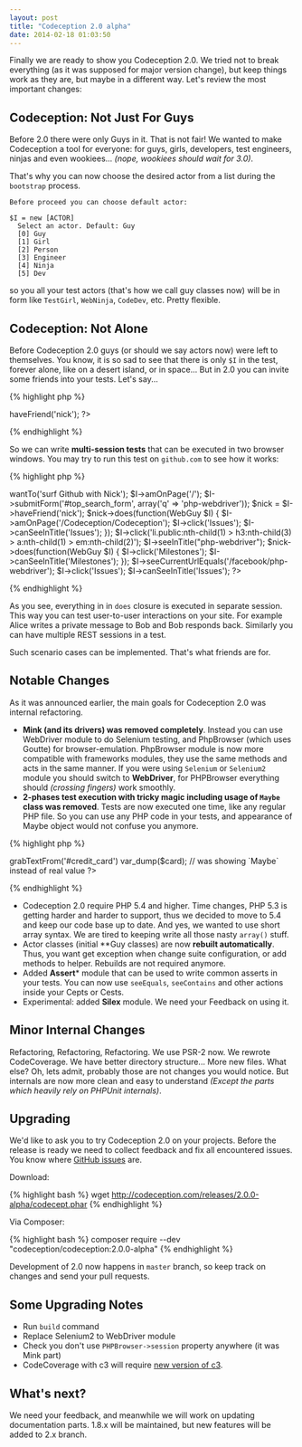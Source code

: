 ```yaml
---
layout: post
title: "Codeception 2.0 alpha"
date: 2014-02-18 01:03:50
---
```


Finally we are ready to show you Codeception 2.0. We tried not to break everything (as it was supposed for major version change), but keep things work as they are, but maybe in a different way. Let's review the most important changes:

## Codeception: Not Just For Guys

Before 2.0 there were only Guys in it. That is not fair! We wanted to make Codeception a tool for everyone: for guys, girls, developers, test engineers, ninjas and even wookiees... *(nope, wookiees should wait for 3.0)*. 

That's why you can now choose the desired actor from a list during the `bootstrap` process.

```
Before proceed you can choose default actor:

$I = new [ACTOR]
  Select an actor. Default: Guy  
  [0] Guy
  [1] Girl
  [2] Person
  [3] Engineer
  [4] Ninja
  [5] Dev

```

so you all your test actors (that's how we call guy classes now) will be in form like `TestGirl`, `WebNinja`, `CodeDev`, etc. Pretty flexible. 

## Codeception: Not Alone

Before Codeception 2.0 guys (or should we say actors now) were left to themselves. You know, it is so sad to see that there is only `$I` in the test, forever alone, like on a desert island, or in space... But in 2.0 you can invite some friends into your tests. Let's say...

{% highlight php %}
<?php
$I = new WebGuy($scenario);
$nick = $I->haveFriend('nick');
?>
{% endhighlight %}

So we can write **multi-session tests** that can be executed in two browser windows. 
You may try to run this test on `github.com` to see how it works:

{% highlight php %}
<?php
$I = new WebGuy($scenario);
$I->wantTo('surf Github with Nick');
$I->amOnPage('/');
$I->submitForm('#top_search_form', array('q' => 'php-webdriver'));
$nick = $I->haveFriend('nick');
$nick->does(function(WebGuy $I) {
    $I->amOnPage('/Codeception/Codeception');
    $I->click('Issues');
    $I->canSeeInTitle('Issues');
});
$I->click('li.public:nth-child(1) > h3:nth-child(3) > a:nth-child(1) > em:nth-child(2)');
$I->seeInTitle("php-webdriver");
$nick->does(function(WebGuy $I) {
    $I->click('Milestones');
    $I->canSeeInTitle('Milestones');
});
$I->seeCurrentUrlEquals('/facebook/php-webdriver');
$I->click('Issues');
$I->canSeeInTitle('Issues');
?>
{% endhighlight %}

As you see, everything in in `does` closure is executed in separate session. This way you can test user-to-user interactions on your site. For example Alice writes a private message to Bob and Bob responds back. Similarly you can have multiple REST sessions in a test. 

Such scenario cases can be implemented. That's what friends are for. 

## Notable Changes

As it was announced earlier, the main goals for Codeception 2.0 was internal refactoring.

* **Mink (and its drivers) was removed completely**. Instead you can use WebDriver module to do Selenium testing, and PhpBrowser (which uses Goutte) for browser-emulation. PhpBrowser module is now more compatible with frameworks modules, they use the same methods and acts in the same manner. If you were using `Selenium` or `Selenium2` module you should switch to **WebDriver**, for PHPBrowser everything should *(crossing fingers)* work smoothly.
* **2-phases test execution with tricky magic including usage of `Maybe` class was removed**. Tests are now executed one time, like any regular PHP file. So you can use any PHP code in your tests, and appearance of Maybe object would not confuse you anymore.

{% highlight php %}
<?php
$card = $I->grabTextFrom('#credit_card')
var_dump($card); // was showing `Maybe` instead of real value
?>
{% endhighlight %}

* Codeception 2.0 require PHP 5.4 and higher. Time changes, PHP 5.3 is getting harder and harder to support, thus we decided to move to 5.4 and keep our code base up to date. And yes, we wanted to use short array syntax. We are tired to keeping write all those nasty `array()` stuff.
* Actor classes (initial **Guy classes) are now **rebuilt automatically**. Thus, you want get exception when change suite configuration, or add methods to helper. Rebuilds are not required anymore.  
* Added **Assert*** module that can be used to write common asserts in your tests. You can now use `seeEquals`, `seeContains` and other actions inside your Cepts or Cests.
* Experimental: added **Silex** module. We need your Feedback on using it.

## Minor Internal Changes

Refactoring, Refactoring, Refactoring. We use PSR-2 now. We rewrote CodeCoverage. We have better directory structure... More new files. What else? Oh, lets admit, probably those are not changes you would notice. But internals are now more clean and easy to understand *(Except the parts which heavily rely on PHPUnit internals)*.

## Upgrading

We'd like to ask you to try Codeception 2.0 on your projects. Before the release is ready we need to collect feedback and fix all encountered issues. You know where [GitHub issues](https://github.com/Codeception/Codeception/issues?state=open) are. 

Download:

{% highlight bash %}
wget http://codeception.com/releases/2.0.0-alpha/codecept.phar
{% endhighlight %}

Via Composer:

{% highlight bash %}
composer require --dev "codeception/codeception:2.0.0-alpha" 
{% endhighlight %}

Development of 2.0 now happens in `master` branch, so keep track on changes and send your pull requests.

## Some Upgrading Notes

* Run `build` command
* Replace Selenium2 to WebDriver module
* Check you don't use `PHPBrowser->session` property anywhere (it was Mink part)
* CodeCoverage with c3 will require [new version of c3](https://github.com/Codeception/c3/tree/2.0).


## What's next?
We need your feedback, and meanwhile we will work on updating documentation parts. 1.8.x will be maintained, but new features will be added to 2.x branch. 
